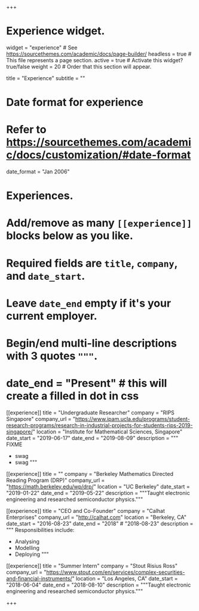 +++
# Experience widget.
widget = "experience"  # See https://sourcethemes.com/academic/docs/page-builder/
headless = true  # This file represents a page section.
active = true  # Activate this widget? true/false
weight = 20  # Order that this section will appear.

title = "Experience"
subtitle = ""

# Date format for experience
#   Refer to https://sourcethemes.com/academic/docs/customization/#date-format
date_format = "Jan 2006"

# Experiences.
#   Add/remove as many `[[experience]]` blocks below as you like.
#   Required fields are `title`, `company`, and `date_start`.
#   Leave `date_end` empty if it's your current employer.
#   Begin/end multi-line descriptions with 3 quotes `"""`.
#   date_end = "Present"  # this will create a filled in dot in css
[[experience]]
  title = "Undergraduate Researcher"
  company = "RIPS Singapore"
  company_url = "https://www.ipam.ucla.edu/programs/student-research-programs/research-in-industrial-projects-for-students-rips-2019-singapore/"
  location = "Institute for Mathematical Sciences, Singapore"
  date_start = "2019-06-17"
  date_end = "2019-08-09"
  description = """
  FIXME
  
  * swag
  * swag
  """
  
[[experience]]
  title = ""
  company = "Berkeley Mathematics Directed Reading Program (DRP)"
  company_url = "https://math.berkeley.edu/wp/drp/"
  location = "UC Berkeley"
  date_start = "2019-01-22"
  date_end = "2019-05-22"
  description = """Taught electronic engineering and researched semiconductor physics."""

[[experience]]
  title = "CEO and Co-Founder"
  company = "Calhat Enterprises"
  company_url = "http://calhat.com"
  location = "Berkeley, CA"
  date_start = "2016-08-23"
  date_end = "2018" # "2018-08-23"
  description = """
  Responsibilities include:
  
  * Analysing
  * Modelling
  * Deploying
  """
  
[[experience]]
  title = "Summer Intern"
  company = "Stout Risius Ross"
  company_url = "https://www.stout.com/en/services/complex-securities-and-financial-instruments/"
  location = "Los Angeles, CA"
  date_start = "2018-06-04"
  date_end = "2018-08-10"
  description = """Taught electronic engineering and researched semiconductor physics."""

+++
